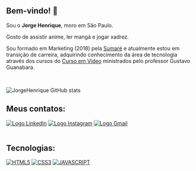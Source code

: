 ## Bem-vindo! 🤙

Sou o **Jorge Henrique**, moro em São Paulo.

Gosto de assistir anime, ler mangá e jogar xadrez.

Sou formado em Marketing (2018) pela [Sumaré](https://sumare.edu.br/) e atualmente estou em transição de carreira, adquirindo conhecimento da área de tecnologia através dos cursos do [Curso em Vídeo](https://www.cursoemvideo.com/) ministrados pelo professor Gustavo Guanabara.

</br>

![JorgeHenrique GitHub stats](https://github-readme-stats.vercel.app/api?username=JorgeHenriqueVS&show_icons=true&theme=dracula&count_private=true)

## Meus contatos:
<div>
   <a href="https://www.linkedin.com/in/jorgehenriquevs/" target="_blank" rel="external"><img src="https://img.shields.io/badge/LinkedIn-0077B5?style=for-the-badge&logo=linkedin&logoColor=white" alt="Logo LinkedIn"></a>
   <a href="https://www.instagram.com/rickhenriquee_/" target="_blank" rel="external"><img src="https://img.shields.io/badge/Instagram-E4405F?style=for-the-badge&logo=instagram&logoColor=white" alt="Logo Instagram"></a>
   <a href="mailto:rickhenriquee@gmail.com" target="_blank" rel="external"><img src="https://img.shields.io/badge/Gmail-FF0000?style=for-the-badge&logo=gmail&logoColor=white" alt="Logo Gmail"></a>    
</div></br>

## Tecnologias:

[![HTML5](https://img.shields.io/badge/HTML5-E34F26?style=for-the-badge&logo=html5&logoColor=white)](https://github.com/https://github.com/JorgeHenriqueVS)
[![CSS3](https://img.shields.io/badge/CSS3-1572B6?style=for-the-badge&logo=css3&logoColor=white)](https://github.com/https://github.com/JorgeHenriqueVS)
[![JAVASCRIPT](https://img.shields.io/badge/JavaScript-323330?style=for-the-badge&logo=javascript&logoColor=F7DF1E)](https://github.com/JorgeHenriqueVS)
